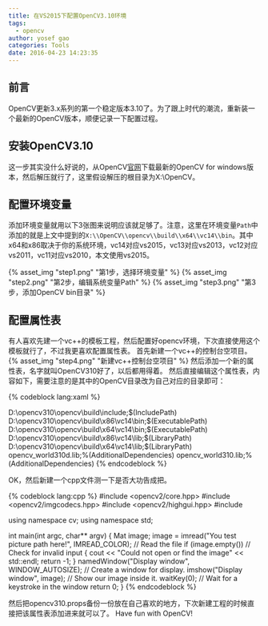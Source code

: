 ```yaml
---
title: 在VS2015下配置OpenCV3.10环境
tags:
  - opencv
author: yosef gao
categories: Tools
date: 2016-04-23 14:23:35
---
```



前言
------
OpenCV更新3.x系列的第一个稳定版本3.10了。为了跟上时代的潮流，重新装一个最新的OpenCV版本，顺便记录一下配置过程。

<!--more-->

安装OpenCV3.10
--------------
这一步其实没什么好说的，从OpenCV[官网](http://opencv.org/documentation.html)下载最新的OpenCV for windows版本，然后解压就行了，这里假设解压的根目录为X:\\OpenCV。

配置环境变量
----------------
添加环境变量就用以下3张图来说明应该就足够了。注意，这里在环境变量`Path`中添加的就是上文中提到的`X:\\OpenCV\\opencv\\build\\x64\\vc14\\bin`。其中x64和x86取决于你的系统环境，vc14对应vs2015，vc13对应vs2013，vc12对应vs2011，vc11对应vs2010，本文使用vs2015。

{% asset_img "step1.png" "第1步，选择环境变量" %}
{% asset_img "step2.png" "第2步，编辑系统变量Path" %}
{% asset_img "step3.png" "第3步，添加OpenCV bin目录" %}

配置属性表
-----------
有人喜欢先建一个vc++的模板工程，然后配置好opencv环境，下次直接使用这个模板就行了，不过我更喜欢配置属性表。
首先新建一个vc++的控制台空项目。
{% asset_img "step4.png" "新建vc++控制台空项目" %}
然后添加一个新的属性表，名字就叫OpenCV310好了，以后都用得着。
然后直接编辑这个属性表，内容如下，需要注意的是其中的OpenCV目录改为自己对应的目录即可：

{% codeblock lang:xaml %}
<?xml version="1.0" encoding="utf-8"?>
<Project ToolsVersion="4.0" xmlns="http://schemas.microsoft.com/developer/msbuild/2003">
  <ImportGroup Label="PropertySheets" />
  <PropertyGroup Label="UserMacros" />
  <PropertyGroup>
    <IncludePath>D:\opencv310\opencv\build\include;$(IncludePath)</IncludePath>
    <ExecutablePath Condition="'$(Platform)'=='Win32'">D:\opencv310\opencv\build\x86\vc14\bin;$(ExecutablePath)</ExecutablePath>
    <ExecutablePath Condition="'$(Platform)'=='X64'">D:\opencv310\opencv\build\x64\vc14\bin;$(ExecutablePath)</ExecutablePath>
    <LibraryPath Condition="'$(Platform)'=='Win32'">D:\opencv310\opencv\build\x86\vc14\lib;$(LibraryPath)</LibraryPath>
    <LibraryPath Condition="'$(Platform)'=='X64'">D:\opencv310\opencv\build\x64\vc14\lib;$(LibraryPath)</LibraryPath>
  </PropertyGroup>
  <ItemDefinitionGroup>
    <Link Condition="'$(Configuration)'=='Debug'">
      <AdditionalDependencies>opencv_world310d.lib;%(AdditionalDependencies)</AdditionalDependencies>
    </Link>
    <Link Condition="'$(Configuration)'=='Release'">
      <AdditionalDependencies>opencv_world310.lib;%(AdditionalDependencies)</AdditionalDependencies>
    </Link>
  </ItemDefinitionGroup>
  <ItemGroup />
</Project>
{% endcodeblock %}

OK，然后新建一个cpp文件测一下是否大功告成把。

{% codeblock lang:cpp %}
#include <opencv2/core.hpp>
#include <opencv2/imgcodecs.hpp>
#include <opencv2/highgui.hpp>
#include <iostream>

using namespace cv;
using namespace std;

int main(int argc, char** argv)
{
    Mat image;
    image = imread("You test picture path here!", IMREAD_COLOR); // Read the file
    if (image.empty()) // Check for invalid input
    {
        cout << "Could not open or find the image" << std::endl;
        return -1;
    }
    namedWindow("Display window", WINDOW_AUTOSIZE); // Create a window for display.
    imshow("Display window", image); // Show our image inside it.
    waitKey(0); // Wait for a keystroke in the window
    return 0;
}
{% endcodeblock %}

然后把opencv310.props备份一份放在自己喜欢的地方，下次新建工程的时候直接把该属性表添加进来就可以了。
Have fun with OpenCV!
